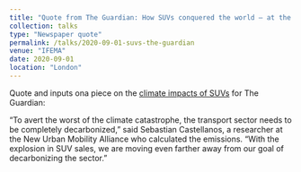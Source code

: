 ```yaml
---
title: "Quote from The Guardian: How SUVs conquered the world – at the expense of its climate"
collection: talks
type: "Newspaper quote"
permalink: /talks/2020-09-01-suvs-the-guardian
venue: "IFEMA"
date: 2020-09-01
location: "London"
---
```

Quote and inputs ona piece on the [climate impacts of SUVs](https://www.theguardian.com/us-news/2020/sep/01/suv-conquered-america-climate-change-emissions) for The Guardian:

“To avert the worst of the climate catastrophe, the transport sector needs to be completely decarbonized,” said Sebastian Castellanos, a researcher at the New Urban Mobility Alliance who calculated the emissions. “With the explosion in SUV sales, we are moving even farther away from our goal of decarbonizing the sector.”


